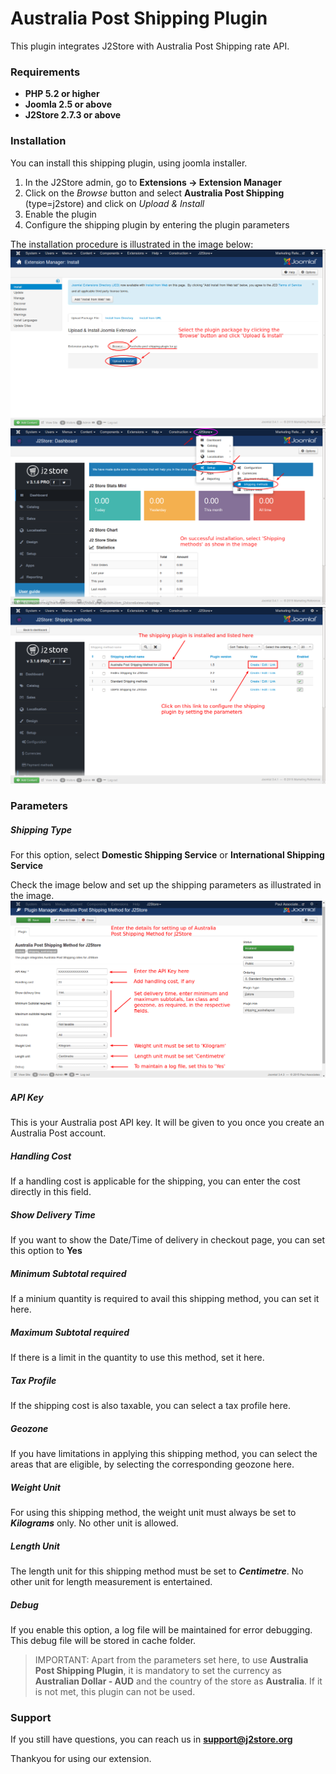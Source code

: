 # Australia Post Shipping Plugin

This plugin integrates J2Store with Australia Post Shipping rate API.

### Requirements
* **PHP 5.2 or higher**
* **Joomla 2.5 or above**
* **J2Store 2.7.3 or above**

### Installation
You can install this shipping plugin, using joomla installer.

1. In the J2Store admin, go to **Extensions -> Extension Manager**
2. Click on the *Browse* button and select **Australia Post Shipping** (type=j2store) and click on *Upload & Install*
3. Enable the plugin
4. Configure the shipping plugin by entering the plugin parameters

The installation procedure is illustrated in the image below:
![](aus-ship-plg-install.png)
![](aus-ship-doc-1.png)
![](aus-post-ship-method-list.png)

### Parameters

##### Shipping Type
For this option, select **Domestic Shipping Service** or **International Shipping Service**

Check the image below and set up the shipping parameters as illustrated in the image.
![](aus-post-ship-config.png)

##### API Key
This is your Australia post API key. It will be given to you once you create an Australia Post account.

##### Handling Cost
If a handling cost is applicable for the shipping, you can enter the cost directly in this field. 

##### Show Delivery Time
If you want to show the Date/Time of delivery in checkout page, you can set this option to **Yes**

##### Minimum Subtotal required
If a minium quantity is required to avail this shipping method, you can set it here.

##### Maximum Subtotal required
If there is a limit in the quantity to use this method, set it here.

##### Tax Profile
If the shipping cost is also taxable, you can select a tax profile here.

##### Geozone
If you have limitations in applying this shipping method, you can select the areas that are eligible, by selecting the corresponding geozone here. 

##### Weight Unit
For using this shipping method, the weight unit must always be set to ***Kilograms*** only. No other unit is allowed.

##### Length Unit
The length unit for this shipping method must be set to ***Centimetre***. No other unit for length measurement is entertained.

##### Debug
If you enable this option, a log file will be maintained for error debugging. This debug file will be stored in cache folder. 

>IMPORTANT: Apart from the parameters set here, to use **Australia Post Shipping Plugin**, it is mandatory to set the currency as **Australian Dollar - AUD** and the country of the store as **Australia**. If it is not met, this plugin can not be used.

### Support
If you still have questions, you can reach us in **support@j2store.org**

Thankyou for using our extension.

